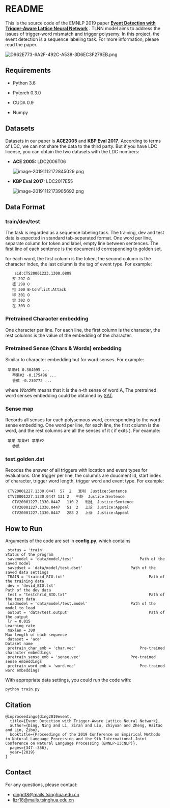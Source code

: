 # README

This is the source code of the EMNLP 2019  paper [**Event Detection with Trigger-Aware Lattice Neural Network**](https://www.aclweb.org/anthology/D19-1033.pdf) . TLNN model aims to address the issues of trigger-word mismatch and trigger polysemy. In this project, the event detection is a sequence labeling task. For more information, please read the paper. 

![D962E773-6A2F-492C-A538-3D6EC3F279EB.png](https://i.loli.net/2019/11/13/Wkw3nhGoFrabDL9.jpg)



## Requirements

- Python 3.6

- Pytorch 0.3.0

- CUDA 0.9

- Numpy

  

  

## Datasets

Datasets in our paper is **ACE2005** and **KBP Eval 2017**.  According to terms of LDC, we can not share the data to the third party. But if you have LDC license,  you can obtain the two datasets with the LDC numbers:

- **ACE 2005:** LDC2006T06

  ![image-20191112172845029.png](https://i.loli.net/2019/11/13/1XygVfiIPKkWxmH.png)

  

- **KBP Eval 2017:** LDC2017E55

  ![image-20191112173905692.png](https://i.loli.net/2019/11/13/YUoTyKx7eSbpFgG.png)




## Data Format

### train/dev/test 

The task is regarded as a sequence labeling task. The training, dev and test data is expected in standard tab-separated format. One word per line, separate column for token and label, empty line between sentences. The first line of each sentence is the document id corresponding to golden set.

for each word, the first column is the token, the second column is the character index, the last column is the tag of event type. For example:

```
	sid:CTS20001223.1300.0809
​	歹 297 O
​	徒 298 O
​	抢 300 B-Conflict:Attack
​	得 301 O
​	实 302 O
​	在 303 O
```





### Pretrained Character embedding

One character per line. For each line, the first column is the character, the rest columns is the value of the embedding of the character.

### Pretrained Sense (Chars & Words) embedding

Similar to character embedding but for word senses.  For example:

```
 苹果#1 0.304095 ...
​	苹果#2 -0.175496 ...
​	香蕉 -0.230772 ...
```

where *Word#n* means that it is the n-th sense of word A, The pretrained word senses embedding could be obtained by [SAT](https://github.com/thunlp/SE-WRL-SAT).

### Sense map

Records all senses for each polysemous word, corresponding to the word sense embedding.  One word per line, for each line, the first column is the word, and the rest columns are all the senses of it ( if exits ). For example:

```
 苹果 苹果#1 苹果#2
​	香蕉
```



### test.golden.dat

Recodes the answer of all triggers with location and event types for evaluations. One trigger per line, the columns are doucment id, start index of character, trigger word length, trigger word and event type. For example:

```
 CTV20001227.1330.0447	57	2	宣判	Justice:Sentence
​ CTV20001227.1330.0447	131	2	判处	Justice:Sentence
​	CTV20001227.1330.0447	110	2	判处	Justice:Sentence
​	CTV20001227.1330.0447	51	2	上诉	Justice:Appeal
​	CTV20001227.1330.0447	288	2	上诉	Justice:Appeal
```



## How to Run

Arguments of the code are set in **config.py**, which contains

```
 status = 'train'														Status of the program
​ savemodel = 'data/model/test'								Path of the saved model
​ savedset = 'data/model/test.dset'						Path of the saved data settings
​ TRAIN = 'trainid_BIO.txt'										Path of the training data
​ dev = 'devid_BIO.txt'												Path of the dev data
​ test = "testchrid_BIO.txt"									Path of the test data
​ loadmodel = 'data/model/test.model'					Path of the model to load
​ output = 'data/test.output'									Path of the output
​ lr = 0.015																	Learning rate
​ maxlen = 300																Max length of each sequence
​ dataset = 'ace'															Dataset name
​ pretrain_char_emb = 'char.vec'							Pre-trained character embeddings
​ pretrain_sense_emb = 'sense.vec'						Pre-trained sense embeddings
​ pretrain_word_emb = 'word.vec'							Pre-trained word embeddings
```



With appropriate data settings, you could run the code with:

```shell
python train.py
```



## Citation

```
@inproceedings{ding2019event,
  title={Event Detection with Trigger-Aware Lattice Neural Network},
  author={Ding, Ning and Li, Ziran and Liu, Zhiyuan and Zheng, Haitao and Lin, Zibo},
  booktitle={Proceedings of the 2019 Conference on Empirical Methods in Natural Language Processing and the 9th International Joint Conference on Natural Language Processing (EMNLP-IJCNLP)},
  pages={347--356},
  year={2019}
}
```



## Contact

For any questions, please contact:

- dingn18@mails.tsinghua.edu.cn
- lizr18@mails.tsinghua.edu.cn

